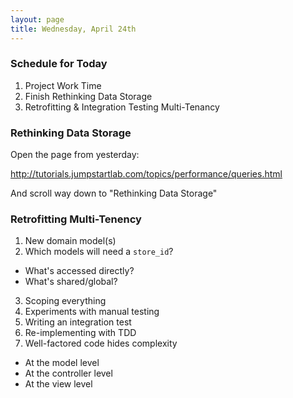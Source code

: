 ```yaml
---
layout: page
title: Wednesday, April 24th
---
```


### Schedule for Today

1. Project Work Time
2. Finish Rethinking Data Storage
2. Retrofitting & Integration Testing Multi-Tenancy

### Rethinking Data Storage

Open the page from yesterday:

http://tutorials.jumpstartlab.com/topics/performance/queries.html

And scroll way down to "Rethinking Data Storage"

### Retrofitting Multi-Tenency

1. New domain model(s)
2. Which models will need a `store_id`?
  * What's accessed directly?
  * What's shared/global?
3. Scoping everything
4. Experiments with manual testing
5. Writing an integration test
6. Re-implementing with TDD
7. Well-factored code hides complexity
  * At the model level
  * At the controller level
  * At the view level